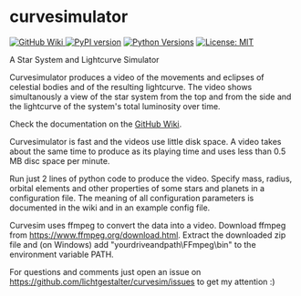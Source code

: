 # curvesimulator
[![GitHub Wiki](https://img.shields.io/badge/docs-Wiki-red)
](https://github.com/lichtgestalter/curvesimulator/wiki)
[![PyPI version](https://badge.fury.io/py/curvesimulator.svg)](https://badge.fury.io/py/curvesimulator)
[![Python Versions](https://img.shields.io/pypi/pyversions/curvesimulator.svg)](https://pypi.org/project/curvesimulator/)
[![License: MIT](https://img.shields.io/badge/License-MIT-yellow.svg)](https://opensource.org/licenses/MIT)

A Star System and Lightcurve Simulator

Curvesimulator produces a video of the movements and eclipses of celestial bodies and of the 
resulting lightcurve.
The video shows simultanously a view of the star system from the top and from the side and
the lightcurve of the system's total luminosity over time.

Check the documentation on the [GitHub Wiki](https://github.com/lichtgestalter/curvesimulator/wiki).

Curvesimulator is fast and the videos use little disk space. A video takes about the same time 
to produce as its playing time and uses less than 0.5 MB disc space per minute.

Run just 2 lines of python code to produce the video.
Specify mass, radius, orbital elements and other properties of some stars and planets in a 
configuration file. The meaning of all configuration parameters 
is documented in the wiki and in an example config file.

Curvesim uses ffmpeg to convert the data into a video. 
Download ffmpeg from https://www.ffmpeg.org/download.html.
Extract the downloaded zip file and (on Windows) add "yourdriveandpath\FFmpeg\bin" to the 
environment variable PATH.

For questions and comments just open an issue on https://github.com/lichtgestalter/curvesim/issues to 
get my attention :)

